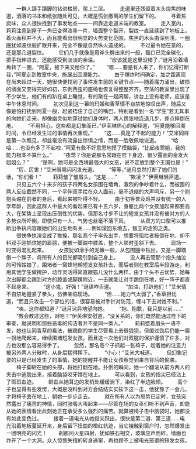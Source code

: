 　　一群人蹑手蹑脚的钻进楼房，爬上二层。
　　走道里还残留着木头烧焦的味道，洒落的书本和纸张随处可见，大概是慌张撤离的学生们留下的。
　　寻着焦炭味，众人很快找到了事发地点——一间靠近走道末端的教室。
　　走入室内，莉莉注意到屋子一角已变得漆黑一片，墙面整个裂开，裂纹一直延续到了地板上。着火面积并不大，而且能看出很明显的火势变化范围，焦黑的木头由深到浅，一圈圈犹如波纹般扩散开来，完全不像是自然纵火造成的。
　　不过最令她在意的，还是那几道裂纹。
　　它们几乎就像是用斧头劈出来的一般，豁口已完全碳化，把手指伸进去，还能感受到淡淡的余温。
　　“应该就是这里没错了，”谜月沿着墙角转了一圈，“阿夏，接下来交给你了。”
　　“嗯……要是有人来了，你们记得打断我，”阿夏走到教室中央，施展出回溯能力。
　　由于爆炸时间确定，加之距离现在尚未超过一天，她很快便找到了事件发生前的关键节点——随着魔力涌出，破损的墙面又变得完好如初，东倒西歪的座椅也恢复得整整齐齐。空荡的教室里出现了不少学生，他们有的趴在桌上睡觉，有的聚在一起闲聊，讲台上没有老师，应该是中午休息时间。
　　初次见到这一幕的玛姬和香草情不自禁地惊叹出声，随后又像是怕打扰到阿夏一般，赶紧捂住了自己的嘴巴。特别是看到一名“学生”若无其事的向她们走来，却像幽灵似地穿过她们身体时，两人慌张地连退几步，差点摔倒在地。
　　“不用担心，这些都是幻象而已，”伊芙琳热心的解释道，“阿夏能够回溯时间，令已经发生过的事情再次重现。”
　　“这……真是了不起的能力！”艾米同样是第一次瞧见，却丝毫没有流露出惊惧之情，而是一脸敬佩地说道。
　　“哈哈……也没有多了不起啦，”阿夏有些不好意思地摸了摸脑袋，“比起夜莺姐，我的能力根本不算什么。”
　　“夜莺？你是说那名常跟在陛下身边，很少露面的金发大姐姐么？”
　　“是啊，她可是全西境最强大的女巫，说不定放到整个王国也是！”
　　“厉、厉害！”艾米眼睛闪闪发光道。
　　“等等，”谜月忽然打断了她们的话，“你们看！”
　　莉莉皱了皱眉头，“这是……”
　　“欺凌？”伊芙琳轻声道。
　　只见五六个十来岁的孩子将两名女孩围在墙角，激烈的争吵着什么，而被围的两人反应截然不同，一个平伸双手拦在众人面前，毫不退缩的大声呵斥，另一个则抱头缩在前者的身后，看起来被吓得不轻。
　　由于初等普及班并没有统一的入学年龄，因此这群人中最大的看起来已有十五六岁，身躯比两个女孩加起来都要高大，在架势上呈现出压倒性的优势。但那名寸步不让的短发女孩并没有被对方的人多势众所吓倒，即使只有一人，气势也丝毫不落下风。
　　从双方的口型可以推断出争执内容跟她们的出生地有关……例如滚回东境去，叛王的走狗之类。
　　很快争执演变成了推搡，那名高个子率先出手，想要将阻拦者按倒在地，却不料双手刚抓住她的肩膀，便被一脚踹中膝盖，整个人顿时歪斜下去。
　　现场一时变得混乱起来。
　　女孩犹如滑手的泥鳅一般，从包围圈中钻出，又是一脚踹倒一个胖子，将所有人的目光都吸引到自己身上。
　　没人再去管那个抱头抽泣的可怜姑娘了，围堵者一窝蜂地朝短发女孩扑去，而后者则在教室后半段游走，利用其他学生做掩护，动作灵活得简直跟猫儿没什么两样。由于个头不占优势，她每次出脚都会踢到对方的膝盖或脚踝附近，一击就能让对手跪倒在地，好一阵子都直不起身来。
　　“这小鬼，好强！”谜语咋舌道。
　　“加油，打趴他们！”艾米情不自禁地握紧了拳头，仿佛亲临现场。
　　“但……她力气太弱了，”香草担忧道，“而且只攻击一个部位的话，很容易被对手针对防范，缠斗下去对她不利。”
　　“咦，这你都知道？”谜月诧异地望向她。
　　“抱、抱歉，我只是以前……”
　　“教会教过这些，对吧？”伊芙琳安慰道，“没关系的，你们既然能通过陛下的审查，就说明和那些恶毒的纯洁者并不是同一类人。”
　　莉莉蹙着眉头一语不发，她也认同香草的看法，被踢倒的学生尽管看上去很狼狈，但缓过劲后仍能一瘸一拐地爬起来，继续围堵短发女孩。而且这一次他们对双腿的保护谨慎了许多，对方也没那么容易得手了。
　　忽然，那名高个子抓起一张椅子，趁着她的注意力被另外两人分散时，从身后猛得挥下。
　　“小心！”艾米大喊道。
　　但幻象记录的只是已经发生了的事情，她的提醒并不能让女孩察觉到来自背后的偷袭。
　　椅子脚砸在她的头部，将她打翻在地。扑倒的瞬间，她一个翻滚从前方两人的夹击中逃脱出来，捂着脑袋咬牙蹲在地上。
　　可以看到，女孩的指尖已经沾上了斑斑血迹。
　　鲜血从她耳边的发梢处缓缓淌下，染红了半边脸颊。
　　高个子也显得有些发愣，大概是没料到对方会结结实实挨下这一击，他犹豫了一会儿，才将椅子丢在地上，朝她一步步走去。
　　就在所有人以为局势已定时，女孩突然露出了痛苦的神情，同时张嘴大叫起来——尽管在场的女巫们听不到声音，却能从她的表情看出此刻她正在承受多么强烈的痛苦。就算被椅子击中脑袋时，她都没有如此变色过。
　　接着一道电光从她指尖跃出，很快是第二道、第三道……电光沿着地板蔓延开来，身后留下扭曲的橙红轨迹，当它接触到窗户时，忽然爆发出一团明亮的闪光！
　　刹那间火星四射，犹如铁石相交，玻璃应声而碎，墙面也炸开了一个大洞。众人惊慌失措的转身逃窜，再也顾不上被电光笼罩的短发女孩。